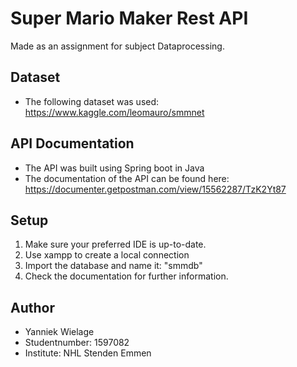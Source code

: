 # Super Mario Maker Rest API

Made as an assignment for subject Dataprocessing.

## Dataset

- The following dataset was used: https://www.kaggle.com/leomauro/smmnet

## API Documentation

- The API was built using Spring boot in Java
- The documentation of the API can be found here: https://documenter.getpostman.com/view/15562287/TzK2Yt87

## Setup

1. Make sure your preferred IDE is up-to-date.
2. Use xampp to create a local connection
3. Import the database and name it: "smmdb"
4. Check the documentation for further information.

## Author

- Yanniek Wielage
- Studentnumber: 1597082
- Institute: NHL Stenden Emmen